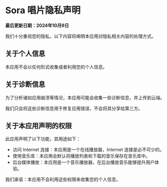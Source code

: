 # Sora 唱片隐私声明

**最后更新日期：2024年10月9日**

我们十分重视您的隐私，以下内容将阐明本应用对隐私相关内容的处理方式。

## 关于个人信息

本应用不会以任何形式收集或者利用您的个人信息。

## 关于诊断信息

为了分析诸如应用崩溃等情况，本应用可能会收集一些诊断信息，并上传到云端。

我们只会将这些诊断信息用于修复应用错误，不会将其分享给第三方。

## 关于本应用声明的权限

此应用声明了以下功能，其用途如下：

- 访问 Internet 连接：本应用是一个在线播放器，Internet 连接是必不可少的。
- 使用音乐库：本应用会默认将播放列表和下载的音乐保存在音乐库中。
- 后台媒体播放：本应用是一个音乐播放器，在后台播放音乐能够提升用户体验。

我们承诺：本应用不会利用这些权限来收集您的个人信息。
